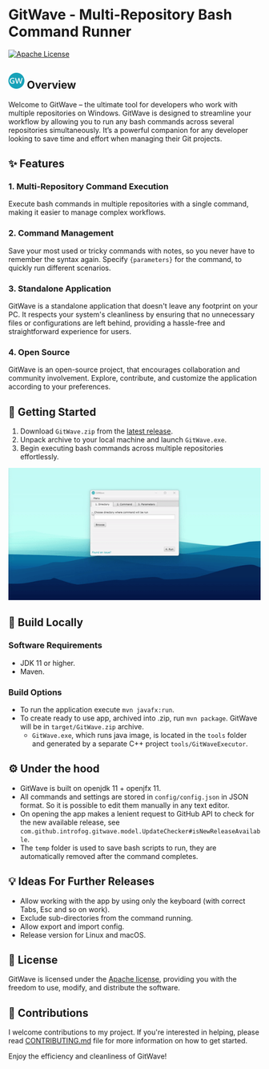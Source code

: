 # GitWave - Multi-Repository Bash Command Runner
[![Apache License](https://img.shields.io/badge/license-Apache%20License%202.0-blue.svg)](https://github.com/introfog/GitWave/blob/master/LICENSE.md)

## <img src="./src/main/resources/logo32.png"  alt="GitWave Logo"> Overview
Welcome to GitWave – the ultimate tool for developers who work with multiple repositories on Windows. GitWave is 
designed to streamline your workflow by allowing you to run any bash commands across several repositories simultaneously.
It’s a powerful companion for any developer looking to save time and effort when managing their Git projects.

## :sparkles: Features
### 1. Multi-Repository Command Execution
Execute bash commands in multiple repositories with a single command, making it easier to manage complex workflows.
### 2. Command Management
Save your most used or tricky commands with notes, so you never have to remember the syntax again. 
Specify `{parameters}` for the command, to quickly run different scenarios.
### 3. Standalone Application
GitWave is a standalone application that doesn't leave any footprint on your PC. It respects your 
system's cleanliness by ensuring that no unnecessary files or configurations are left behind, 
providing a hassle-free and straightforward experience for users.
### 4. Open Source
GitWave is an open-source project, that encourages collaboration and community involvement. 
Explore, contribute, and customize the application according to your preferences.

## :checkered_flag: Getting Started
1. Download `GitWave.zip` from the [latest release](https://github.com/introfog/GitWave/releases).
2. Unpack archive to your local machine and launch `GitWave.exe`.
3. Begin executing bash commands across multiple repositories effortlessly.

![Sample saved command](samples/Sample_Saved_Commands.gif)

## :hammer: Build Locally
### Software Requirements
- JDK 11 or higher.
- Maven.
### Build Options
- To run the application execute `mvn javafx:run`.
- To create ready to use app, archived into .zip, run `mvn package`. GitWave will be in `target/GitWave.zip` archive.
  - `GitWave.exe`, which runs java image, is located in the `tools` folder and generated by a separate C++ project `tools/GitWaveExecutor`.
 
## :gear: Under the hood
- GitWave is built on openjdk 11 + openjfx 11.
- All commands and settings are stored in `config/config.json` in JSON format. So it is possible to edit them manually in any text editor.
- On opening the app makes a lenient request to GitHub API to check for the new available release, see `com.github.introfog.gitwave.model.UpdateChecker#isNewReleaseAvailable`.
- The `temp` folder is used to save bash scripts to run, they are automatically removed after the command completes.

## :bulb: Ideas For Further Releases
- Allow working with the app by using only the keyboard (with correct Tabs, Esc and so on work).
- Exclude sub-directories from the command running.
- Allow export and import config.
- Release version for Linux and macOS.

## :page_with_curl: License 
GitWave is licensed under the [Apache license](LICENSE.md), providing you with the freedom to use, modify, and distribute the software.

## :handshake: Contributions 
I welcome contributions to my project. If you're interested in helping, please read 
[CONTRIBUTING.md](CONTRIBUTING.md) file for more information on how to get started.


Enjoy the efficiency and cleanliness of GitWave!
